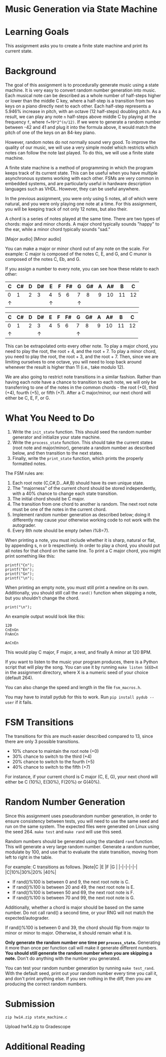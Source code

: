 # Music Generation via State Machine

Learning Goals 
==============

This assignment asks you to create a finite state machine and print its current state.

Background
=====

The goal of this assignment is to procedurally generate music using a state machine. It is very easy to convert random number generation into music. Each musical note can be described as a whole number of half-steps higher or lower than the middle C key, where a half-step is a transition from two keys on a piano directly next to each other. Each half-step represents a 5.946% increase in pitch, with an octave (12 half-steps) doubling pitch. As a result, we can play any note `n` half-steps above middle C by playing at the frequency `f`, where `f=f0*2^(n/12)`. If we were to generate a random number between -42 and 41 and plug it into the formula above, it would match the pitch of one of the keys on an 84-key piano.

However, random notes do not normally sound very good. To improve the quality of our music, we will use a very simple model which restricts which notes can follow the note last played. To do this, we will use a finite state machine.

A finite state machine is a method of programming in which the program keeps track of its current state. This can be useful when you have multiple asynchronous systems working with each other. FSMs are very common in embedded systems, and are particularly useful in hardware description languages such as VHDL. However, they can be useful anywhere.

In the previous assignment, you were only using 5 notes, all of which were natural, and you were only playing one note at a time. For this assignment, you will be keeping track of not only 12 notes, but also their.

A chord is a series of notes played at the same time. There are two types of chords: major and minor chords. A major chord typically sounds "happy" to the ear, while a minor chord typically sounds "sad."

[Major audio]
[Minor audio]

You can make a major or minor chord out of any note on the scale. For example: C major is composed of the notes C, E, and G, and C munor is composed of the notes C, Eb, and G.

If you assign a number to every note, you can see how these relate to each other:

|C|C#|D|D#|E|F|F#|G|G#|A|A#|B |C |
|-|--|-|--|-|-|--|-|--|-|--|--|--|
|0|1 |2|3 |4|5|6 |7|8 |9|10|11|12|
|↑|  | |  |↑| |  |↑|  | |  |  |  |


|C|C#|D|D#|E|F|F#|G|G#|A|A#|B |C |
|-|--|-|--|-|-|--|-|--|-|--|--|--|
|0|1 |2|3 |4|5|6 |7|8 |9|10|11|12|
|↑|  | |↑ | | |  |↑|  | |  |  |  |

This can be extrapolated onto every other note. To play a major chord, you need to play the root, the root + 4, and the root + 7. To play a minor chord, you need to play the root, the root + 3, and the root + 7. Then, since we are limiting ourselves to one octave, you will need to loop back around whenever the result is higher than 11 (i.e., take modulo 12).

We are also going to restrict note transitions in a similar fashion. Rather than having each note have a chance to transition to each note, we will only be transferring to one of the notes in the common chords - the root (+0), third (+4), fourth (+5), or fifth (+7). After a C major/minor, our next chord will either be C, E, F, or G.

What You Need to Do
======================

1. Write the `init_state` function. This should seed the random number generator and initialize your state machine.
2. Write the `process_state` function. This should take the current states (root note and major/minor), generate a random number as described below, and then transition to the next states.
3. Finally, write the `print_state` function, which prints the properly formatted notes.


The FSM rules are:

1. Each root note (C,C#,D...A#,B) should have its own unique state.
2. The "majorness" of the current chord should be stored independently, with a 40% chance to change each state transition.
3. The initial chord should be C major.
4. The transition from one chord to another is random. The next root note must be one of the notes in the current chord.
5. Implement random number generation as described below; doing it differently may cause your otherwise working code to not work with the autograder.
6. Every 8th note should be empty (when i%8=7).


When printing a note, you must include whether it is sharp, natural or flat, by appending s, n or b respectively. In order to play a chord, you should put all notes for that chord on the same line. To print a C major chord, you might print something like this:

```
printf("Cn");
printf("En");
printf("Gn");
printf("\n");
```

When printing an empty note, you must still print a newline on its own. Additionally, you should still call the `rand()` function when skipping a note, but you shouldn't change the chord.

```
print("\n");
```
An example output would look like this:

```
120
CnEnGn
FnAnCn

AnCnEn
```

This would play C major, F major, a rest, and finally A minor at 120 BPM.

If you want to listen to the music your program produces, there is a Python script that will play the song. You can use it by running `make listen SEED=X` in the assignment directory, where X is a numeric seed of your choice (default 264).

You can also change the speed and length in the file `fsm_macros.h`.

You may have to install pydub for this to work. Run `pip install pydub --user` if it fails.

FSM Transitions
==========

The transitions for this are much easier described compared to 13, since there are only 3 possible transitions.

* 10% chance to maintain the root note (+0)
* 30% chance to switch to the third (+4)
* 20% chance to switch to the fourth (+5)
* 40% chance to switch to the fifth (+7)

For instance, if your current chord is C major (C, E, G), your next chord will either be C (10%), E(30%), F(20%) or G(40%).

Random Number Generation
==========


Since this assignment uses pseudorandom number generation, in order to ensure consistency between tests, you will need to use the same seed and run on the same system. The expected files were generated on Linux using the seed 264. `make test` and `make rand` will use this seed.

Random numbers should be generated using the standard `rand` function. This will generate a very large random number. Generate a random number, modulate by 100, and use that to evaluate the state transition, moving from left to right in the table.

For example: C transitions as follows.
|Note|C  |E  |F  |G  |
|-|-|-|-|-|
|C|10%|30%|20% |40%|

* If rand()%100 is between 0 and 9, the next root note is C.
* If rand()%100 is between 20 and 49, the next root note is E.
* If rand()%100 is between 50 and 69, the next root note is F.
* If rand()%100 is between 70 and 99, the next root note is G.

Additionally, whether a chord is major should be based on the same number. Do not call rand() a second time, or your RNG will not match the expected/autograder.

If rand()%100 is between 0 and 39, the chord should flip from major to minor or minor to major. Otherwise, it should remain what it is.

**Only generate the random number one time per `process_state`.** Generating it more than once per function call will make it generate different numbers. **You should still generate the random number when you are skipping a note.** Don't do anything with the number you generated.

You can test your random number generation by running `make test_rand`. With the default seed, print out your random number every time you call it, and don't print anything else. If you see nothing in the diff, then you are producing the correct random numbers.

Submission
==========

```
zip hw14.zip state_machine.c
```

Upload hw14.zip to Gradescope

Additional Reading
==================
